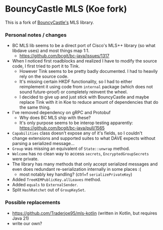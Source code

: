 # BouncyCastle MLS (Koe fork)

This is a fork of [BouncyCastle's](https://www.bouncycastle.org/) MLS library.

### Personal notes / changes

- BC MLS lib seems to be a direct port of Cisco's MLS++ library (so what libdave uses) and most things map 1:1.
    - https://github.com/bcgit/bc-java/issues/1317
- When I noticed first roadblocks and realized I have to modify the source code, I first tried to port it to Tink.
    - However Tink seems to be pretty badly documented. I had to heavily rely on the source code.
    - It's missing certain HKDF functionality, so I had to either reimplement it using code from `internal` package
      (which does not sound future-proof) or completely reinvent the wheel.
    - I decided to give up and just stick with BouncyCastle and maybe replace Tink with it in Koe to reduce amount of
      dependencies that do the same thing.
- I've removed dependency on gRPC and Protobuf
    - Why does BC MLS ship with these?
    - It's only purpose seems to be interop testing apparently: https://github.com/bcgit/bc-java/pull/1565
- `Capabilities` class doesn't expose any of it's fields, so I couldn't change extensions and supported suites to what
  DAVE expects without parsing a serialized message...
- `Group` was missing an equivalent of `State::unwrap` method.
- `Welcome` has no clean way to access `secrets`, `EncryptedGroupSecrets` were private.
- The library has many methods that only accept serialized messages and even does redundant re-serialization internally
  in some places :(
    - most notably key handling? (ctrl+f `serializePrivateKey`)
- Added `TreeKEMPublicKey.allLeaves` method.
- Added `equals` to `ExternalSender`.
- Split `HashRatchet` out of `GroupKeySet`.

### Possible replacements

- https://github.com/Traderjoe95/mls-kotlin (written in Kotlin, but requires Java 21)
- write our own?
